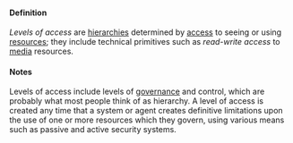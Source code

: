 #### Definition

*Levels of access* are [hierarchies](https://github.com/gcassel/Modular-Organization-Terminology/blob/master/terms/hierarchy.md) determined by [access](https://github.com/gcassel/Modular-Organization-Terminology/blob/master/terms/access.md) to seeing or using [resources](https://github.com/gcassel/Modular-Organization-Terminology/blob/master/terms/resource.md); they include technical primitives such as _read-write access_ to [media](https://github.com/gcassel/Modular-Organization-Terminology/blob/master/terms/media.md) resources.  

#### Notes

Levels of access include levels of [governance](https://github.com/gcassel/Modular-Organization-Terminology/blob/master/terms/govern.md) and control, which are probably what most people think of as hierarchy.  A level of access is created any time that a system or agent creates definitive limitations upon the use of one or more resources which they govern, using various means such as passive and active security systems. 
